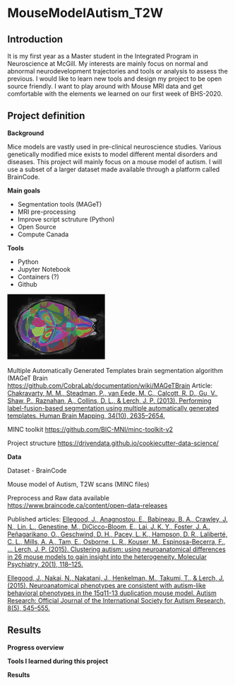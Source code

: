 # MouseModelAutism_T2W

## Introduction
It is my first year as a Master student in the Integrated Program in Neuroscience at McGill. My interests are mainly focus on normal and abnormal neurodevelopment trajectories and tools or analysis to assess the previous. I would like to learn new tools and design my project to be open source friendly. I want to play around with Mouse MRI data and get comfortable with the elements we learned on our first week of BHS-2020.  

## Project definition
__Background__

Mice models are vastly used in pre-clinical neuroscience studies. Various genetically modified mice exists to model different mental disorders and diseases. This project will mainly focus on a mouse model of autism. I will use a subset of a larger dataset made available through a platform called BrainCode.    

__Main goals__

- Segmentation tools (MAGeT)
- MRI pre-processing
- Improve script sctruture (Python)
- Open Source
- Compute Canada 

__Tools__

- Python
- Jupyter Notebook
- Containers (?)
- Github


![MAGeT Brain Mouse](/MAGeTBrain_Mouse.png)

Multiple Automatically Generated Templates brain segmentation algorithm (MAGeT Brain
https://github.com/CobraLab/documentation/wiki/MAGeTBrain
Article:
[Chakravarty, M. M., Steadman, P., van Eede, M. C., Calcott, R. D., Gu, V., Shaw, P., Raznahan, A., Collins, D. L., & Lerch, J. P. (2013). Performing label-fusion-based segmentation using multiple automatically generated templates. Human Brain Mapping, 34(10), 2635–2654.](https://onlinelibrary.wiley.com/doi/epdf/10.1002/hbm.22092)

MINC toolkit
https://github.com/BIC-MNI/minc-toolkit-v2

Project structure
https://drivendata.github.io/cookiecutter-data-science/


__Data__

Dataset - BrainCode

Mouse model of Autism, T2W scans (MINC files)

Preprocess and Raw data available
https://www.braincode.ca/content/open-data-releases

Published articles:
[Ellegood, J., Anagnostou, E., Babineau, B. A., Crawley, J. N., Lin, L., Genestine, M., DiCicco-Bloom, E., Lai, J. K. Y., Foster, J. A., Peñagarikano, O., Geschwind, D. H., Pacey, L. K., Hampson, D. R., Laliberté, C. L., Mills, A. A., Tam, E., Osborne, L. R., Kouser, M., Espinosa-Becerra, F., … Lerch, J. P. (2015). Clustering autism: using neuroanatomical differences in 26 mouse models to gain insight into the heterogeneity. Molecular Psychiatry, 20(1), 118–125.](https://pubmed.ncbi.nlm.nih.gov/25199916/)

[Ellegood, J., Nakai, N., Nakatani, J., Henkelman, M., Takumi, T., & Lerch, J. (2015). Neuroanatomical phenotypes are consistent with autism-like behavioral phenotypes in the 15q11-13 duplication mouse model. Autism Research: Official Journal of the International Society for Autism Research, 8(5), 545–555.](https://onlinelibrary.wiley.com/doi/abs/10.1002/aur.1469)

## Results

__Progress overview__

__Tools I learned during this project__

__Results__

